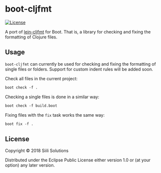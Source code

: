 # boot-cljfmt

[![License](https://img.shields.io/badge/License-EPL%201.0-red.svg)](https://opensource.org/licenses/EPL-1.0)

A port of [lein-cljfmt](https://github.com/weavejester/cljfmt) for Boot.
That is, a library for checking and fixing the formatting of Clojure files.

## Usage

`boot-cljfmt` can currently be used for checking and fixing the formatting of single files or folders. Support for custom indent rules will be added soon.  

Check all files in the current project:
```clojure
boot check -f .
```

Checking a single files is done in a similar way:
```clojure
boot check -f build.boot
```

Fixing files with the `fix` task works the same way:
```clojure
boot fix -f .
```

## License

Copyright © 2018 Siili Solutions

Distributed under the Eclipse Public License either version 1.0 or (at
your option) any later version.
